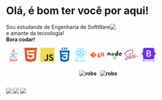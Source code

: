 # Olá, é bom ter você por aqui!

<img src="baner.gif" width = "220px" align = "right"> 


Sou estudande de Engenharia de SoftWare e amante da tecnologia!<br>
<strong> Bora codar!

<div>
  <img src="https://github.com/devicons/devicon/blob/master/icons/java/java-original-wordmark.svg" title="Java" alt="Java" width="40" height="40"/>&nbsp;
  <img src="https://github.com/devicons/devicon/blob/master/icons/html5/html5-original.svg" title="HTML5" alt="HTML" width="40" height="40"/>&nbsp;
  <img src="https://github.com/devicons/devicon/blob/master/icons/javascript/javascript-original.svg" title="JavaScript" alt="JavaScript" width="40" height="40"/>&nbsp;
  <img src ="css3-plain-wordmark.svg" title="CSS3" alt="CSS" width="40" height="40">
  <img src="https://github.com/devicons/devicon/blob/master/icons/react/react-original-wordmark.svg" title="React" alt="React" width="40" height="40"/>&nbsp;
   <img src="https://github.com/devicons/devicon/blob/master/icons/git/git-plain-wordmark.svg"  title="Git" alt="Git" width="40" height="40"/>&nbsp;
  <img src= "https://github.com/devicons/devicon/blob/master/icons/nodejs/nodejs-original-wordmark.svg" title="Node" alt="Node" width="40" height="40"/>&nbsp;
  <img src= "https://github.com/devicons/devicon/blob/master/icons/sass/sass-original.svg" title="Sass" alt="Sass" width="40" height="40"/>&nbsp;
  <img src= "https://github.com/devicons/devicon/blob/master/icons/bootstrap/bootstrap-plain-wordmark.svg" title="Bootstrap" alt="Sass" width="40" height="40"/>&nbsp;
</div>

<br>
<div align="center">
  <img align="center" src="https://github-readme-stats.vercel.app/api/top-langs?username=robson14br&layout=compact&bg_color=d9d9d9&border_color=ffffff&text_color=000000&title_color=000000&size_weight=0&count_weight=1" alt="robs" height = "150em"/> 
 &nbsp;
  <img align="center" src="https://github-readme-stats.vercel.app/api?username=robson14br&bg_color=d9d9d9&border_color=ffffff&text_color=000000&title_color=000000" alt="robs" height = "150em" />
</div>
<br>
<div> 

  <a href="https://www.instagram.com/robs.diass" target="_blank"><img src="https://img.shields.io/badge/-Instagram-%23E4405F?style=for-the-badge&logo=instagram&logoColor=white" target="_blank"></a>
  <a href = "mailto:robson14br@gmail.com"><img src="https://img.shields.io/badge/-Gmail-%23333?style=for-the-badge&logo=gmail&logoColor=white" target="_blank"></a>
  <a href="https://www.linkedin.com/in/robson14br" target="_blank"><img src="https://img.shields.io/badge/-LinkedIn-%230077B5?style=for-the-badge&logo=linkedin&logoColor=white" target="_blank"></a> 
  
</div>
